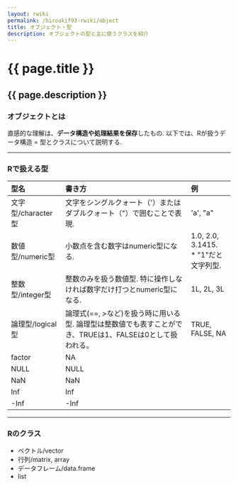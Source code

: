 ```yaml
---
layout: rwiki
permalink: /hiroakif93-rwiki/object
title: オブジェクト・型
description: オブジェクトの型と主に使うクラスを紹介
---
```


# {{ page.title }}
## {{ page.description }}

### オブジェクトとは
直感的な理解は、**データ構造や処理結果を保存**したもの.
以下では、Rが扱うデータ構造 = 型とクラスについて説明する.
  
***
  
### Rで扱える型

|型名|書き方|例|
|:---|:---|:---|
|文字型/character型| 文字をシングルクォート（'）またはダブルクォート（"）で囲むことで表現.|'a', "a"
|数値型/numeric型| 小数点を含む数字はnumeric型になる.<br>|1.0, 2.0, 3.1415. <br>* "1"だと文字列型.|
|整数型/integer型| 整数のみを扱う数値型. 特に操作しなければ数字だけ打つとnumeric型になる.|1L, 2L, 3L |
|論理型/logical型| 論理式(==, >など)を扱う時に用いる型.  論理型は整数値でも表すことができ、TRUEは1、FALSEは0として扱われる。|TRUE, FALSE, NA 
|factor| NA |
|NULL| NULL |
|NaN| NaN |
|Inf| Inf |
|-Inf| -Inf |

<!--
- 文字型/character型  
    文字列を扱うための型. 文字を、シングルクォート（'）またはダブルクォート（"）で囲むことで表現.  
    数字も、クォートで囲むと文字型として扱われる.  
    例：'a', 'A', '-', '#', '1'  
  
- 数値型/numeric型, 整数型/integer型  
    数値を扱うための型。四則演算などが可能です.整数型は、小数点以下がない数値を扱うための型.  
    例：1, 2.0, 3.1415, 4, 5, 1+1, 4-1, 2*3, 4/2  
    * "1"+"1"は、１が文字列型になるため、計算できない.  
  
- 論理型  
    論理型は、真偽値を扱うための型です。TRUEまたはFALSEの値を持ちます。  
    論理型は整数値でも表すことができ、TRUEは1、FALSEは0として扱われます。
-->
***  
  
### Rのクラス

- ベクトル/vector
- 行列/matrix, array
- データフレーム/data.frame
- list
